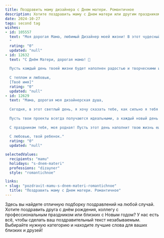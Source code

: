 ```yaml
---
title: Поздравить маму дизайнера с Днем матери. Романтичное
description: Хотите поздравить маму с Днем матери или другим праздником? Наш ИИ создаст незабываемое поздравление, а вы обязательно выделитесь среди других.  
date: 2024-10-27
tags: second tag
wishes:
- id: 105557
  text: "Моя дорогая Мама, любимый Дизайнер моей жизни! В этот чудесный День матери я хочу сказать тебе, как сильно я тебя люблю. Твой талант, твоя  способность создавать красоту – это отражение твоей прекрасной души. Твои руки, которые создают шедевры,  такие же нежные и заботливые, как и ты сама. Спасибо тебе за твою любовь, за твою бесконечную доброту и за то, что ты всегда вдохновляешь меня на новые свершения. Пусть твоя жизнь будет наполнена счастьем, радостью и вдохновением, как самые прекрасные твои творения! С Днём матери!
  "
  rating: "0"
  updated: "null"
- id: 12632
  text: "С Днём Матери, дорогая мама! 🌹
  
  Пусть каждый день твоей жизни будет наполнен радостью и творческими идеями, как прекрасный дизайн, который ты создаёшь. Твоё искусство и вдохновение – это источник моей гордости и любви. Спасибо за все те нежные моменты и заботу, которые ты дарила нам каждый день. Ты – моя самая любимая дизайнерша и мама!
  
  С теплом и любовью,
  [Твоё имя]"
  rating: "0"
  updated: "null"
- id: 12629
  text: "Мама, дорогая моя дизайнерская душа,
  
  Сегодня, в этот светлый день, я хочу сказать тебе, как сильно я тебя люблю и ценю. Твои руки творят чудеса, превращая обычные вещи в настоящие произведения искусства. Твоя креативность и вдохновение всегда будут для меня примером и источником вдохновения.
  
  Пусть твои проекты всегда получаются идеальными, а каждый новый день приносит тебе новые творческие идеи и радость от их воплощения в жизнь. Ты – моя самая любимая мама и лучший дизайнер в мире!
  
  С праздником тебя, моя родная! Пусть этот день наполнит твою жизнь еще большим счастьем и теплом наших сердец.
  
  С любовью, твой ребенок."
  rating: "0"
  updated: "null"

selectedValues:
  recipients: "mamu"
  holidays: "s-dnem-materi"
  professions: "dizayner"
  style: "romantichnoe"

links:
- slug: "pozdravit-mamu-s-dnem-materi-romantichnoe"
  title: "Поздравить маму с Днем матери. Романтичное"
---
```


Здесь вы найдете отличную подборку поздравлений на любой случай.
Хотите поздравить друга с днём рождения, коллегу с профессиональным праздником или близких с Новым годом? У нас есть всё, чтобы сделать ваш поздравительный текст незабываемым. Выбирайте нужную категорию и находите лучшие слова для ваших близких и друзей!
